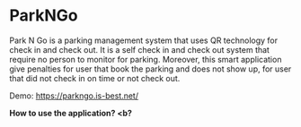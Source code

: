 # ParkNGo
Park N Go is a parking management system that uses QR technology for check in and check out. It is a self check in and check out system that require no person to monitor for parking. Moreover, this smart application give penalties for user that book the parking and does not show up, for user that did not check in on time or not check out.  

Demo: https://parkngo.is-best.net/

<b> How to use the application? <b?

